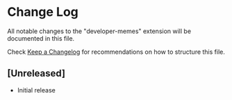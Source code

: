 # Change Log

All notable changes to the "developer-memes" extension will be documented in this file.

Check [Keep a Changelog](http://keepachangelog.com/) for recommendations on how to structure this file.

## [Unreleased]

- Initial release